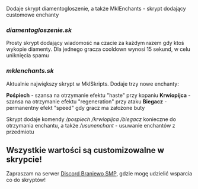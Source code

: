 Dodaje skrypt diamentogloszenie, a także MklEnchants - skrypt dodający customowe enchanty

### _diamentogloszenie.sk_
Prosty skrypt dodający wiadomość na czacie za każdym razem gdy ktoś wykopie diamenty. Dla jednego gracza cooldown wynosi 15 sekund, w celu uniknięcia spamu

### _mklenchants.sk_
Aktualnie największy skrypt w MklSkripts. Dodaje trzy nowe enchanty:

**Pośpiech** - szansa na otrzymanie efektu "haste" przy kopaniu
**Krwiopijca** - szansa na otrzymanie efektu "regeneration" przy ataku
**Biegacz** - permanentny efekt "speed" gdy gracz ma założone buty

Skrypt dodaje komendy _/pospiech_ _/krwiopijca_ _/biegacz_ konieczne do otrzymania enchantu, a także _/usunenchant_ - usuwanie enchantów z przedmiotu

## Wszystkie wartości są customizowalne w skrypcie!

Zapraszam na serwer [Discord Braniewo SMP](https://discord.com/invite/Y45Cw8wH9q), gdzie mogę udzielić wsparcia co do skryptów!
